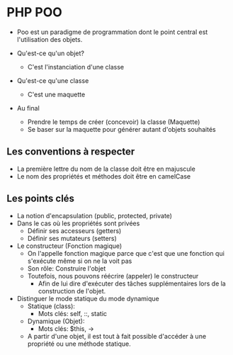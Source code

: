 # PHP POO

- Poo est un paradigme de programmation dont le point central est l'utilisation des objets.

- Qu'est-ce qu'un objet? 
    - C'est l'instanciation d'une classe

- Qu'est-ce qu'une classe
    - C'est une maquette

- Au final
    - Prendre le temps de créer (concevoir) la classe (Maquette)
    - Se baser sur la maquette pour générer autant d'objets souhaités

## Les conventions à respecter
- La première lettre du nom de la classe doit être en majuscule
- Le nom des propriétés et méthodes doit être en camelCase

## Les points clés
- La notion d'encapsulation (public, protected, private)
- Dans le cas où les propriétés sont privées
    - Définir ses accesseurs (getters)
    - Définir ses mutateurs (setters)
- Le constructeur (Fonction magique)
    - On l'appelle fonction magique parce que c'est que une fonction qui s'exécute même si on ne la voit pas
    - Son rôle: Construire l'objet
    - Toutefois, nous pouvons réécrire (appeler) le constructeur
        - Afin de lui dire d'exécuter des tâches supplémentaires lors de la construction de l'objet. 
- Distinguer le mode statique du mode dynamique
    - Statique (class): 
        - Mots clés: self, ::, static
    - Dynamique (Objet):
        - Mots clés: $this, ->
    - A partir d'une objet, il est tout à fait possible d'accéder à une propriété ou une méthode statique.
